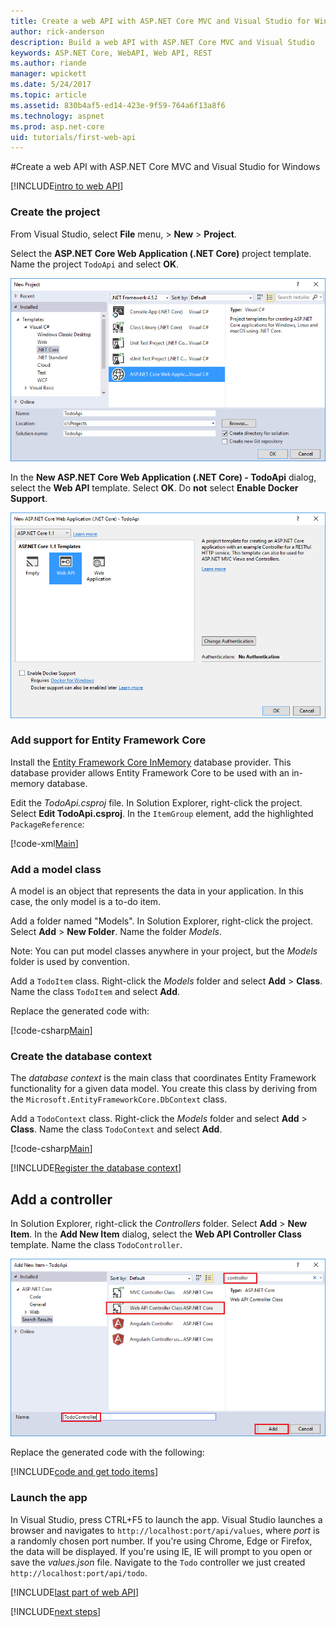 ```yaml
---
title: Create a web API with ASP.NET Core MVC and Visual Studio for Windows
author: rick-anderson
description: Build a web API with ASP.NET Core MVC and Visual Studio
keywords: ASP.NET Core, WebAPI, Web API, REST
ms.author: riande
manager: wpickett
ms.date: 5/24/2017
ms.topic: article
ms.assetid: 830b4af5-ed14-423e-9f59-764a6f13a8f6
ms.technology: aspnet
ms.prod: asp.net-core
uid: tutorials/first-web-api
---
```


#Create a web API with ASP.NET Core MVC and Visual Studio for Windows

<!-- WARNING: The code AND images in this doc are used by uid: tutorials/web-api-vsc, tutorials/first-web-api-mac and tutorials/first-web-api. If you change any code/images in this tutorial, update uid: tutorials/web-api-vsc -->

[!INCLUDE[intro to web API](../includes/webApi/intro.md)]

### Create the project

From Visual Studio, select **File** menu, > **New** > **Project**.

Select the **ASP.NET Core Web Application (.NET Core)** project template. Name the project `TodoApi` and select **OK**.

![New project dialog](first-web-api/_static/new-project.png)

In the **New ASP.NET Core Web Application (.NET Core) - TodoApi** dialog, select the **Web API** template. Select **OK**. Do **not** select **Enable Docker Support**.

![New ASP.NET Web Application dialog with Web API project template selected from ASP.NET Core Templates](first-web-api/_static/web-api-project.png)

### Add support for Entity Framework Core

Install the [Entity Framework Core InMemory](https://docs.microsoft.com/en-us/ef/core/providers/in-memory/) database provider. This database provider allows Entity Framework Core to be used with an in-memory database.

Edit the *TodoApi.csproj* file. In Solution Explorer, right-click the project. Select **Edit TodoApi.csproj**. In the `ItemGroup` element, add the highlighted `PackageReference`:

[!code-xml[Main](first-web-api/sample/TodoApi/TodoApi.csproj?highlight=14)]

### Add a model class

A model is an object that represents the data in your application. In this case, the only model is a to-do item.

Add a folder named "Models". In Solution Explorer, right-click the project. Select **Add** > **New Folder**. Name the folder *Models*.

Note: You can put model classes anywhere in your project, but the *Models* folder is used by convention.

Add a `TodoItem` class. Right-click the *Models* folder and select **Add** > **Class**. Name the class `TodoItem` and select **Add**.

Replace the generated code with:

[!code-csharp[Main](first-web-api/sample/TodoApi/Models/TodoItem.cs)]

### Create the database context

The *database context* is the main class that coordinates Entity Framework functionality for a given data model. You create this class by deriving from the `Microsoft.EntityFrameworkCore.DbContext` class.

Add a `TodoContext` class. Right-click the *Models* folder and select **Add** > **Class**. Name the class `TodoContext` and select **Add**.

[!code-csharp[Main](first-web-api/sample/TodoApi/Models/TodoContext.cs)]

[!INCLUDE[Register the database context](../includes/webApi/register_dbContext.md)]

## Add a controller

In Solution Explorer, right-click the *Controllers* folder. Select **Add** > **New Item**. In the **Add New Item** dialog, select the **Web  API Controller Class** template. Name the class `TodoController`.

![Add new Item dialog with controller in search box and web API controller selected](first-web-api/_static/new_controller.png)

Replace the generated code with the following:

[!INCLUDE[code and get todo items](../includes/webApi/getTodoItems.md)]
  
### Launch the app

In Visual Studio, press CTRL+F5 to launch the app. Visual Studio launches a browser and navigates to `http://localhost:port/api/values`, where *port* is a randomly chosen port number. If you're using Chrome, Edge or Firefox, the data will be displayed. If you're using IE, IE will prompt to you open or save the *values.json* file. Navigate to the `Todo` controller we just created `http://localhost:port/api/todo`.

[!INCLUDE[last part of web API](../includes/webApi/end.md)]

[!INCLUDE[next steps](../includes/webApi/next.md)]

